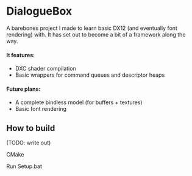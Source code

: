 # DialogueBox

A barebones project I made to learn basic DX12 (and eventually font rendering) with. It has set out to become a bit of a framework along the way.
#### It features:
- DXC shader compilation
- Basic wrappers for command queues and descriptor heaps

#### Future plans:
- A complete bindless model (for buffers + textures)
- Basic font rendering

## How to build
(TODO: write out)

CMake

Run Setup.bat